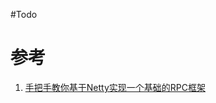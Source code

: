 #Todo 


# 参考
1. [手把手教你基于Netty实现一个基础的RPC框架](https://www.cnblogs.com/mic112/p/15565795.html#netty-rpc-protocol)